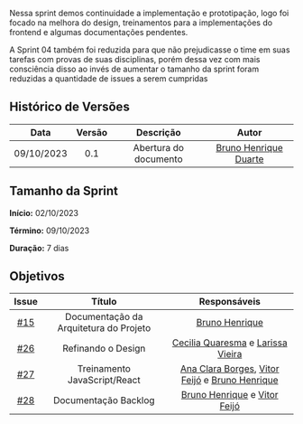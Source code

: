 Nessa sprint demos continuidade a implementação e prototipação, logo foi focado na melhora do design, treinamentos para a implementações do frontend e algumas documentações pendentes.

A Sprint 04 também foi reduzida para que não prejudicasse o time em suas tarefas com provas de suas disciplinas, porém dessa vez com mais consciência disso ao invés de aumentar o tamanho da sprint foram reduzidas a quantidade de issues a serem cumpridas

## Histórico de Versões

|    Data    | Versão |       Descrição       |      Autor      |
| :--------: | :----: | :-------------------: | :-------------: |
| 09/10/2023 |  0.1   | Abertura do documento | [Bruno Henrique Duarte](https://github.com/bdebatata)|

## Tamanho da Sprint

**Início:**  02/10/2023

**Término:** 09/10/2023

**Duração:** 7 dias

## Objetivos

|                          Issue                           |              Título               |                    Responsáveis                     |
| :------------------------------------------------------: | :-------------------------------: | :-------------------------------------------------: |
| [#15](https://github.com/unb-mds/2023-2-Squad08/issues/15)| Documentação da Arquitetura do Projeto | [Bruno Henrique](https://github.com/bdebatata)|
| [#26](https://github.com/unb-mds/2023-2-Squad08/issues/26)| Refinando o Design| [Cecilia Quaresma](https://github.com/cqcoding) e [Larissa Vieira](https://github.com/VieiraLaris) |
| [#27](https://github.com/unb-mds/2023-2-Squad08/issues/27)| Treinamento JavaScript/React| [Ana Clara Borges](https://github.com/anabborges), [Vitor Feijó](https://github.com/vitorfleonardo) e [Bruno Henrique](https://github.com/bdebatata) |
| [#28](https://github.com/unb-mds/2023-2-Squad08/issues/28)| Documentação Backlog| [Bruno Henrique](https://github.com/bdebatata) e [Vitor Feijó](https://github.com/vitorfleonardo)|